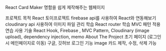 React Card Maker
명함을 쉽게 제작해주는 웹페이지

프로젝트 목적
React 토이프로젝트
firebase api를 사용하여 React와 연동해보기
cloudinary api 사용하여 이미지 파일 관리 학습
React router 학습
MVC 패턴 적용 연습
사용 기술
React Hook, Firebase , MVC Pattern, Cloudinary (image upload), dependency injection, memo
About The Project
초기 페이지 (로그인시 메인페이지로 이동)
구글, 깃허브 로그인 기능 image
카드 제작, 수정, 삭제 가능
